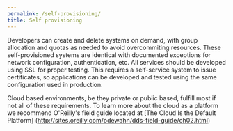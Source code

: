 ```yaml
---
permalink: /self-provisioning/
title: Self provisioning
---
```

<a name="self-provisioning"></a>
Developers can create and delete systems on demand, with group allocation and quotas as needed to avoid overcommiting resources. 
These self-provisioned systems are identical with documented exceptions for network configuration, authentication, etc. 
All services should be developed using SSL for proper testing. 
This requires a self-service system to issue certificates, so applications can be developed and tested using the same configuration used in production.

Cloud based environments, be they private or public based, fulfill most if not all of these requirements. To learn more about the cloud as a platform we recommend O'Reilly's field guide located at [The Cloud Is the Default Platform] (http://sites.oreilly.com/odewahn/dds-field-guide/ch02.html)

